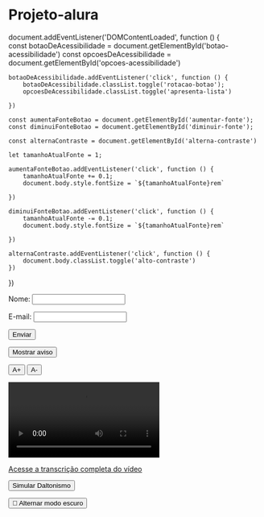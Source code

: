 # Projeto-alura
document.addEventListener('DOMContentLoaded', function () {  
    const botaoDeAcessibilidade = document.getElementById('botao-acessibilidade')
    const opcoesDeAcessibilidade = document.getElementById('opcoes-acessibilidade')

    botaoDeAcessibilidade.addEventListener('click', function () {
        botaoDeAcessibilidade.classList.toggle('rotacao-botao');
        opcoesDeAcessibilidade.classList.toggle('apresenta-lista')

    })

    const aumentaFonteBotao = document.getElementById('aumentar-fonte');
    const diminuiFonteBotao = document.getElementById('diminuir-fonte');

    const alternaContraste = document.getElementById('alterna-contraste')

    let tamanhoAtualFonte = 1;

    aumentaFonteBotao.addEventListener('click', function () {
        tamanhoAtualFonte += 0.1;
        document.body.style.fontSize = `${tamanhoAtualFonte}rem`

    })

    diminuiFonteBotao.addEventListener('click', function () {
        tamanhoAtualFonte -= 0.1;
        document.body.style.fontSize = `${tamanhoAtualFonte}rem`

    })

    alternaContraste.addEventListener('click', function () {
        document.body.classList.toggle('alto-contraste')
    })


})
<form>
  <label for="nome">Nome:</label>
  <input type="text" id="nome" aria-required="true">

  <label for="email">E-mail:</label>
  <input type="email" id="email" aria-required="true">

  <button type="submit">Enviar</button>
</form><button onclick="mostrarAviso()">Mostrar aviso</button>
<p id="aviso" role="alert"></p>

<script>
  function mostrarAviso() {
    const aviso = document.getElementById("aviso");
    aviso.textContent = "Sua sessão vai expirar em 2 minutos!";
    let audio = new Audio("aviso.mp3");
    audio.play();
  }
</script>
<button onclick="aumentarFonte()">A+</button>
<button onclick="diminuirFonte()">A-</button>

<script>
  let tamanho = 16;
  function aumentarFonte() {
    tamanho += 2;
    document.body.style.fontSize = tamanho + "px";
  }
  function diminuirFonte() {
    if (tamanho > 10) {
      tamanho -= 2;
      document.body.style.fontSize = tamanho + "px";
    }
  }
</script>
<video controls>
  <source src="video-aula.mp4" type="video/mp4">
  <track src="legendas.vtt" kind="subtitles" srclang="pt" label="Português">
  Seu navegador não suporta o elemento de vídeo.
</video>

<p><a href="transcricao-video.html">Acesse a transcrição completa do vídeo</a></p>
<button onclick="toggleDaltonismo()">Simular Daltonismo</button>

<script>
  function toggleDaltonismo() {
    document.body.classList.toggle("daltonismo");
  }
</script>

<style>
  .daltonismo {
    filter: grayscale(100%);
  }
</style>
<button onclick="toggleDark()">🌙 Alternar modo escuro</button>

<script>
  function toggleDark() {
    document.body.classList.toggle("dark");
  }
</script>

<style>
  .dark {
    background: #121212;
    color: #eee;
  }
</style>
